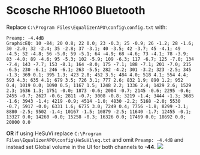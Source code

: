 # Scosche RH1060 Bluetooth
Replace `C:\Program Files\EqualizerAPO\config\config.txt` with:
```
Preamp: -4.4dB
GraphicEQ: 10 -84; 20 0.8; 22 0.0; 23 -0.3; 25 -0.9; 26 -1.2; 28 -1.6; 30 -2.0; 32 -2.4; 35 -2.8; 37 -3.1; 40 -3.5; 42 -3.7; 45 -4.1; 49 -4.5; 52 -4.8; 56 -5.0; 59 -5.1; 64 -4.9; 68 -4.6; 73 -4.1; 78 -3.9; 83 -4.0; 89 -4.6; 95 -5.3; 102 -5.9; 109 -6.3; 117 -6.7; 125 -7.0; 134 -7.4; 143 -7.7; 153 -8.1; 164 -8.0; 175 -7.1; 188 -7.1; 201 -7.0; 215 -6.5; 230 -6.1; 246 -6.1; 263 -5.5; 282 -4.2; 301 -3.2; 323 -2.5; 345 -1.3; 369 0.1; 395 1.3; 423 2.8; 452 3.5; 484 4.0; 518 4.1; 554 4.4; 593 4.3; 635 4.1; 679 3.5; 726 3.1; 777 2.6; 832 1.9; 890 1.2; 952 0.4; 1019 0.0; 1090 0.5; 1167 1.5; 1248 2.2; 1336 2.4; 1429 2.6; 1529 2.3; 1636 1.3; 1751 -0.0; 1873 -0.6; 2004 -0.7; 2145 -0.6; 2295 -0.6; 2455 -0.7; 2627 -0.6; 2811 -0.7; 3008 -0.8; 3219 -1.4; 3444 -1.3; 3685 -1.6; 3943 -1.4; 4219 -0.9; 4514 -1.0; 4830 -2.2; 5168 -2.0; 5530 -0.7; 5917 -0.0; 6331 1.6; 6775 3.0; 7249 0.4; 7756 -1.8; 8299 -3.1; 8880 -2.5; 9502 -1.4; 10167 -1.5; 10879 -2.5; 11640 -1.7; 12455 -0.1; 13327 0.0; 14260 -0.0; 15258 -0.3; 16326 0.0; 17469 0.0; 18692 0.0; 20000 0.0
```
**OR** if using HeSuVi replace `C:\Program Files\EqualizerAPO\config\HeSuVi\eq.txt` and omit `Preamp: -4.4dB` and instead set Global volume in the UI for both channels to **-44**.
![](https://raw.githubusercontent.com/jaakkopasanen/AutoEq/master/results/Sonoma%20Model%20One/innerfidelity/onear/Scosche%20RH1060%20Bluetooth/Scosche%20RH1060%20Bluetooth.png)